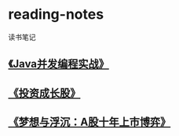 # reading-notes
读书笔记

## [《Java并发编程实战》](https://github.com/ssqiming/reading-notes/tree/master/Java%E5%B9%B6%E5%8F%91%E7%BC%96%E7%A8%8B%E5%AE%9E%E6%88%98)

## [《投资成长股》](https://github.com/ssqiming/reading-notes/tree/master/%E6%8A%95%E8%B5%84%E6%88%90%E9%95%BF%E8%82%A1)

## [《梦想与浮沉：A股十年上市博弈》](https://github.com/ssqiming/reading-notes/tree/master/%E6%A2%A6%E6%83%B3%E4%B8%8E%E6%B5%AE%E6%B2%89_A%E8%82%A1%E5%8D%81%E5%B9%B4%E4%B8%8A%E5%B8%82%E5%8D%9A%E5%BC%88)
